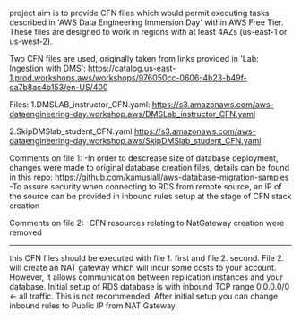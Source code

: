 project aim is to provide CFN files which would permit executing tasks described in 'AWS Data Engineering Immersion Day' within AWS Free Tier. These files are designed to work in regions with at least 4AZs (us-east-1 or us-west-2).

Two CFN files are used, originally taken from links provided in 'Lab: Ingestion with DMS': https://catalog.us-east-1.prod.workshops.aws/workshops/976050cc-0606-4b23-b49f-ca7b8ac4b153/en-US/400

Files: 
1.DMSLAB_instructor_CFN.yaml:
https://s3.amazonaws.com/aws-dataengineering-day.workshop.aws/DMSLab_instructor_CFN.yaml

2.SkipDMSlab_student_CFN.yaml
https://s3.amazonaws.com/aws-dataengineering-day.workshop.aws/SkipDMSlab_student_CFN.yaml

Comments on file 1:
-In order to descrease size of database deployment, changes were made to original database creation files, details can be found in this repo: https://github.com/kamusiall/aws-database-migration-samples
-To assure security when connecting to RDS from remote source, an IP of the source can be provided in inbound rules setup at the stage of CFN stack creation

Comments on file 2:
-CFN resources relating to NatGateway creation were removed

****
this CFN files should be executed with file 1. first and file 2. second. File 2. will create an NAT gateway which will incur some costs to your account. However, it allows communication between replication instances and your database. Initial setup of RDS database is with inbound TCP range 0.0.0.0/0 <- all traffic. This is not recommended. After initial setup you can change inbound rules to Public IP from NAT Gateway.
